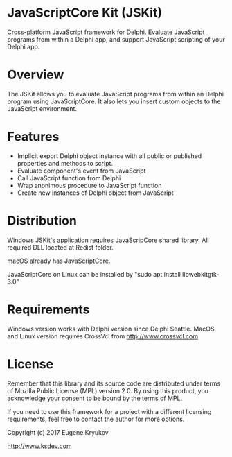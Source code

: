 # JavaScriptCore Kit (JSKit) 

Cross-platform JavaScript framework for Delphi. Evaluate JavaScript programs from within a Delphi app, and support JavaScript scripting of your Delphi app.

# Overview

The JSKit allows you to evaluate JavaScript programs from within an Delphi program using JavaScriptCore. It also lets you insert custom objects to the JavaScript environment.

# Features

* Implicit export Delphi object instance with all public or published properties and methods to script.
* Evaluate component's event from JavaScript
* Call JavaScript function from Delphi
* Wrap anonimous procedure to JavaScript function
* Create new instances of Delphi object from JavaScript

# Distribution

Windows JSKit's application requires JavaScripCore shared library. All required DLL located at Redist folder. 

macOS already has JavaScriptCore.

JavaScriptCore on Linux can be installed by "sudo apt install libwebkitgtk-3.0"

# Requirements

Windows version works with Delphi version since Delphi Seattle. MacOS and Linux version requires CrossVcl from http://www.crossvcl.com

# License

Remember that this library and its source code are distributed under terms of Mozilla Public License (MPL) version 2.0. By using this product, you acknowledge your consent to be bound by the terms of MPL.

If you need to use this framework for a project with a different licensing requirements, feel free to contact the author for more options.

Copyright (c) 2017 Eugene Kryukov

http://www.ksdev.com